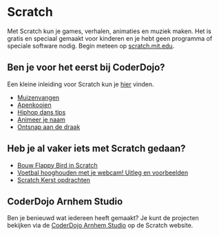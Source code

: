 Scratch
=======
Met Scratch kun je games, verhalen, animaties en muziek maken. Het is gratis en speciaal gemaakt voor kinderen en je hebt geen programma of speciale software nodig. Begin meteen op [scratch.mit.edu](https://scratch.mit.edu/).

Ben je voor het eerst bij CoderDojo?
------------------------------------
Een kleine inleiding voor Scratch kun je <a href="http://www.coderdojo-arnhem.nl/scratch-beginners/">hier</a> vinden.

  - [Muizenvangen](http://www.coderdojo-arnhem.nl/wp-content/uploads/2016/12/Muizenvangen-kaartenset.pdf)
  - [Apenkooien](http://www.coderdojo-arnhem.nl/wp-content/uploads/2017/01/Boek_apenkooien.pdf)
  - [Hiphop dans tips](http://www.coderdojo-arnhem.nl/wp-content/uploads/2016/12/hiphop-dans_tips_kaarten.pdf)
  - [Animeer je naam](http://www.coderdojo-arnhem.nl/wp-content/uploads/2016/12/animeer-je-naam-kaarten.pdf)
  - [Ontsnap aan de draak](http://www.coderdojo-arnhem.nl/wp-content/uploads/2017/01/Boek_ontsnap-aan-de-draak.pdf)

Heb je al vaker iets met Scratch gedaan?
----------------------------------------
  - [Bouw Flappy Bird in Scratch](https://github.com/timschlechter/coderdojo-arnhem/raw/master/FlappyBirdScratch.pdf)
  - [Voetbal hooghouden met je webcam! Uitleg en voorbeelden](http://www.coderdojo-arnhem.nl/scratch-voetbal-vitesse/)
  - [Scratch Kerst opdrachten](http://www.coderdojo-arnhem.nl/scratch-kerst/)

CoderDojo Arnhem Studio
-----------------------
Ben je benieuwd wat iedereen heeft gemaakt? Je kunt de projecten bekijken via de [CoderDojo Arnhem Studio](https://scratch.mit.edu/studios/2502768) op de Scratch website.